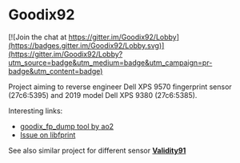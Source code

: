 # Goodix92

[![Join the chat at https://gitter.im/Goodix92/Lobby](https://badges.gitter.im/Goodix92/Lobby.svg)](https://gitter.im/Goodix92/Lobby?utm_source=badge&utm_medium=badge&utm_campaign=pr-badge&utm_content=badge)

Project aiming to reverse engineer Dell XPS 9570 fingerprint sensor (27c6:5395) and 2019 model Dell XPS 9380 (27c6:5385).

Interesting links:

- [goodix_fp_dump tool by ao2](https://gitlab.collabora.com/ao2/goodix_fp_dump)
- [Issue on libfprint](https://gitlab.freedesktop.org/libfprint/libfprint/issues/43)

See also similar project for different sensor [**Validity91**](https://github.com/hmaarrfk/Validity91)
